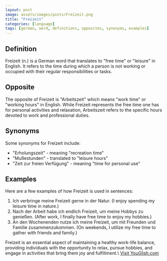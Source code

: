 ```yaml
---
layout: post
image: assets/images/posts/Freizeit.png
title: "Freizeit"
categories: [language]
tags: [german, word, definitions, opposites, synonyms, examples]
---
```


## Definition
Freizeit (n.) is a German word that translates to "free time" or "leisure" in English. It refers to the time during which a person is not working or occupied with their regular responsibilities or tasks.

## Opposite
The opposite of Freizeit is "Arbeitszeit" which means "work time" or "working hours" in English. While Freizeit represents the free time one has for personal activities and relaxation, Arbeitszeit refers to the specific hours devoted to work and professional duties.

## Synonyms
Some synonyms for Freizeit include:

- "Erholungszeit" - meaning "recreation time"
- "Mußestunden" - translated to "leisure hours"
- "Zeit zur freien Verfügung" - meaning "time for personal use"

## Examples
Here are a few examples of how Freizeit is used in sentences:

1. Ich verbringe meine Freizeit gerne in der Natur. (I enjoy spending my leisure time in nature.)
2. Nach der Arbeit habe ich endlich Freizeit, um meine Hobbys zu genießen. (After work, I finally have free time to enjoy my hobbies.)
3. An den Wochenenden nutze ich meine Freizeit, um mit Freunden und Familie zusammenzukommen. (On weekends, I utilize my free time to gather with friends and family.)

Freizeit is an essential aspect of maintaining a healthy work-life balance, providing individuals with the opportunity to relax, pursue hobbies, and engage in activities that bring them joy and fulfillment.\ <a id="yg-widget-0" class="youglish-widget" data-query="Freizeit" data-lang="german" data-components="8412" data-auto-start="0" data-bkg-color="theme_light" data-title="How%20to%20pronounce%20Freizeit%20in%20German"  rel="nofollow" href="https://youglish.com">Visit YouGlish.com</a><script async src="https://youglish.com/public/emb/widget.js" charset="utf-8"></script>